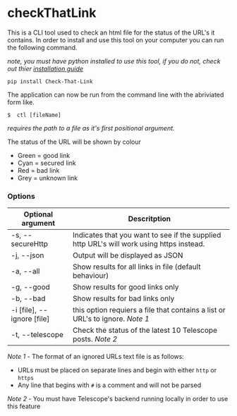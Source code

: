# checkThatLink

This is a CLI tool used to check an html file for the status of the URL's it contains. In order to install and use this tool on your 
computer you can run the following command. 

*note, you must have python installed to use this tool, if you do not, check out thier [installation guide](https://wiki.python.org/moin/BeginnersGuide/Download)*

```pip install Check-That-Link```

The application can now be run from the command line with the abriviated form like.

```$  ctl [fileName]```

*requires the path to a file as it's first positional argument.*

The status of the URL will be shown by colour
  - Green = good link
  - Cyan = secured link
  - Red = bad link
  - Grey = unknown link
  
### Options

|Optional argument| Descritption |
|-----------------|--------------|
| -s, --secureHttp | Indicates that you want to see if the supplied http URL's will work using https instead. |
| -j, --json | Output will be displayed as JSON |
| -a, --all | Show results for all links in file (default behaviour) |
| -g, --good | Show results for good links only |
| -b, --bad | Show results for bad links only |
| -i [file], --ignore [file] | this option requiers a file that contains a list or URL's to ignore. *Note 1*|
| -t, --telescope | Check the status of the latest 10 Telescope posts. *Note 2*|

*Note 1* - The format of an ignored URLs text file is as follows:
- URLs must be placed on separate lines and begin with either `http` or `https`
- Any line that begins with `#` is a comment and will not be parsed 

*Note 2* - You must have Telescope's backend running locally in order to use this feature
